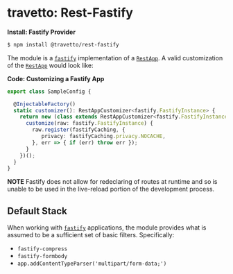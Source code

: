 travetto: Rest-Fastify
===

**Install: Fastify Provider**
```bash
$ npm install @travetto/rest-fastify
```

The module is a [`fastify`](https://www.fastify.io/) implementation of a [`RestApp`](https://github.com/travetto/travetto/tree/master/module/rest). A valid customization of the [`RestApp`](./src/app.ts) would look like:

**Code: Customizing a Fastify App**
```typescript
export class SampleConfig {

  @InjectableFactory()
  static customizer(): RestAppCustomizer<fastify.FastifyInstance> {
    return new (class extends RestAppCustomizer<fastify.FastifyInstance> {
      customize(raw: fastify.FastifyInstance) {
        raw.register(fastifyCaching, {
           privacy: fastifyCaching.privacy.NOCACHE,
        }, err => { if (err) throw err });
      }
    })();
  }
}
```

**NOTE** Fastify does not allow for redeclaring of routes at runtime and so is unable to be used in the live-reload portion of the development process. 

## Default Stack
When working with [`fastify`](https://www.fastify.io/) applications, the module provides what is assumed to be a sufficient set of basic filters. Specifically:
* `fastify-compress`
* `fastify-formbody`
* `app.addContentTypeParser('multipart/form-data;')`